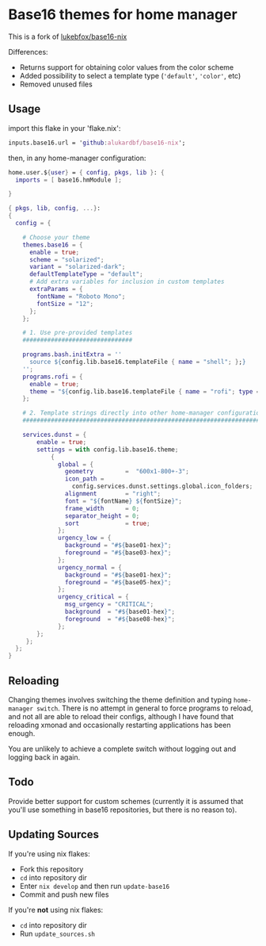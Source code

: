 # Base16 themes for home manager

This is a fork of [lukebfox/base16-nix](https://github.com/lukebfox/base16-nix)

Differences:

- Returns support for obtaining color values from the color scheme
- Added possibility to select a template type (`'default'`, `'color'`, etc)
- Removed unused files

## Usage

import this flake in your 'flake.nix':

```nix
inputs.base16.url = 'github:alukardbf/base16-nix';
```

then, in any home-manager configuration:

```nix
home.user.${user} = { config, pkgs, lib }: {
  imports = [ base16.hmModule ];

}
```

```nix
{ pkgs, lib, config, ...}:
{
  config = {

    # Choose your theme
    themes.base16 = {
      enable = true;
      scheme = "solarized";
      variant = "solarized-dark";
      defaultTemplateType = "default";
      # Add extra variables for inclusion in custom templates
      extraParams = {
        fontName = "Roboto Mono";
        fontSize = "12";
      };
    };

    # 1. Use pre-provided templates
    ###############################

    programs.bash.initExtra = ''
      source ${config.lib.base16.templateFile { name = "shell"; };}
    '';
    programs.rofi = {
      enable = true;
      theme = "${config.lib.base16.templateFile { name = "rofi"; type = "color"; };}";
    };

    # 2. Template strings directly into other home-manager configuration
    ####################################################################

    services.dunst = {
        enable = true;
        settings = with config.lib.base16.theme;
            {
              global = {
                geometry         =  "600x1-800+-3";
                icon_path =
                  config.services.dunst.settings.global.icon_folders;
                alignment        = "right";
                font = "${fontName} ${fontSize}";
                frame_width      = 0;
                separator_height = 0;
                sort             = true;
              };
              urgency_low = {
                background = "#${base01-hex}";
                foreground = "#${base03-hex}";
              };
              urgency_normal = {
                background = "#${base01-hex}";
                foreground = "#${base05-hex}";
              };
              urgency_critical = {
                msg_urgency = "CRITICAL";
                background  = "#${base01-hex}";
                foreground  = "#${base08-hex}";
              };
        };
     };
  };
}
```

## Reloading

Changing themes involves switching the theme definition and typing
`home-manager switch`. There is no attempt in general to force programs to
reload, and not all are able to reload their configs, although I have found
that reloading xmonad and occasionally restarting applications has been
enough.

You are unlikely to achieve a complete switch without logging out and logging back
in again.

## Todo

Provide better support for custom schemes (currently it
is assumed that you'll use something in base16
repositories, but there is no reason to).

## Updating Sources

If you're using nix flakes:

- Fork this repository
- `cd` into repository dir
- Enter `nix develop` and then run `update-base16`
- Commit and push new files

If you're **not** using nix flakes:

- `cd` into repository dir
- Run `update_sources.sh`
